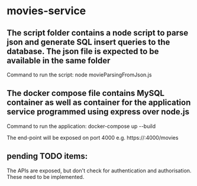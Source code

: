 # movies-service

## The script folder contains a node script to parse json and generate SQL insert queries to the database. The json file is expected to be available in the same folder

Command to run the script:
node movieParsingFromJson.js

## The docker compose file contains MySQL container as well as container for the application service programmed using express over node.js

Command to run the application:
docker-compose up --build

The end-point will be exposed on port 4000
e.g. https://<hostname>:4000/movies

## pending TODO items:
The APIs are exposed, but don't check for authentication and authorisation. These need to be implemented.
